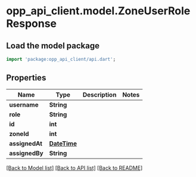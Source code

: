 # opp_api_client.model.ZoneUserRoleResponse

## Load the model package
```dart
import 'package:opp_api_client/api.dart';
```

## Properties
Name | Type | Description | Notes
------------ | ------------- | ------------- | -------------
**username** | **String** |  | 
**role** | **String** |  | 
**id** | **int** |  | 
**zoneId** | **int** |  | 
**assignedAt** | [**DateTime**](DateTime.md) |  | 
**assignedBy** | **String** |  | 

[[Back to Model list]](../README.md#documentation-for-models) [[Back to API list]](../README.md#documentation-for-api-endpoints) [[Back to README]](../README.md)



